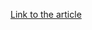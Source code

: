 [Link to the article](https://www.fireeye.com/current-threats/threat-intelligence-reports/rpt-fin4.html)

